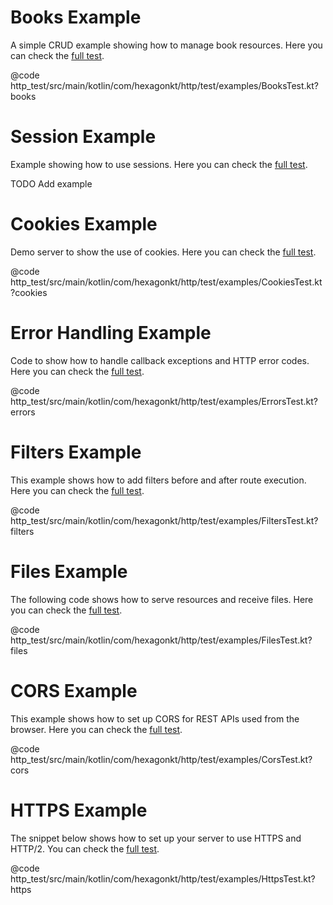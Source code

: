 
# Books Example
A simple CRUD example showing how to manage book resources. Here you can check the
[full test](https://github.com/hexagonkt/hexagon/blob/master/http_server/src/test/kotlin/com/hexagonkt/http/test/examples/BooksTest.kt).

@code http_test/src/main/kotlin/com/hexagonkt/http/test/examples/BooksTest.kt?books

# Session Example
Example showing how to use sessions. Here you can check the
[full test](https://github.com/hexagonkt/hexagon/blob/master/http_server/src/test/kotlin/com/hexagonkt/http/test/examples/SessionTest.kt).

TODO Add example

# Cookies Example
Demo server to show the use of cookies. Here you can check the
[full test](https://github.com/hexagonkt/hexagon/blob/master/http_server/src/test/kotlin/com/hexagonkt/http/test/examples/CookiesTest.kt).

@code http_test/src/main/kotlin/com/hexagonkt/http/test/examples/CookiesTest.kt?cookies

# Error Handling Example
Code to show how to handle callback exceptions and HTTP error codes. Here you can check the
[full test](https://github.com/hexagonkt/hexagon/blob/master/http_server/src/test/kotlin/com/hexagonkt/http/test/examples/ErrorsTest.kt).

@code http_test/src/main/kotlin/com/hexagonkt/http/test/examples/ErrorsTest.kt?errors

# Filters Example
This example shows how to add filters before and after route execution. Here you can check the
[full test](https://github.com/hexagonkt/hexagon/blob/master/http_server/src/test/kotlin/com/hexagonkt/http/test/examples/FiltersTest.kt).

@code http_test/src/main/kotlin/com/hexagonkt/http/test/examples/FiltersTest.kt?filters

# Files Example
The following code shows how to serve resources and receive files. Here you can check the
[full test](https://github.com/hexagonkt/hexagon/blob/master/http_server/src/test/kotlin/com/hexagonkt/http/test/examples/FilesTest.kt).

@code http_test/src/main/kotlin/com/hexagonkt/http/test/examples/FilesTest.kt?files

# CORS Example
This example shows how to set up CORS for REST APIs used from the browser. Here you can check the
[full test](https://github.com/hexagonkt/hexagon/blob/master/http_server/src/test/kotlin/com/hexagonkt/http/test/examples/CorsTest.kt).

@code http_test/src/main/kotlin/com/hexagonkt/http/test/examples/CorsTest.kt?cors

# HTTPS Example
The snippet below shows how to set up your server to use HTTPS and HTTP/2. You can check the
[full test](https://github.com/hexagonkt/hexagon/blob/master/http_server/src/test/kotlin/com/hexagonkt/http/test/examples/HttpsTest.kt).

@code http_test/src/main/kotlin/com/hexagonkt/http/test/examples/HttpsTest.kt?https
